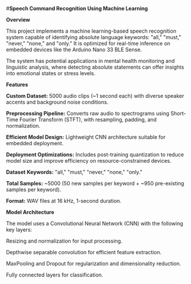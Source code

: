 #**Speech Command Recognition Using Machine Learning**

**Overview**

This project implements a machine learning-based speech recognition system capable of identifying absolute language keywords: "all," "must," "never," "none," and "only." It is optimized for real-time inference on embedded devices like the Arduino Nano 33 BLE Sense.

The system has potential applications in mental health monitoring and linguistic analysis, where detecting absolute statements can offer insights into emotional states or stress levels.

**Features**

**Custom Dataset:** 5000 audio clips (~1 second each) with diverse speaker accents and background noise conditions.

**Preprocessing Pipeline:** Converts raw audio to spectrograms using Short-Time Fourier Transform (STFT), with resampling, padding, and normalization.

**Efficient Model Design:** Lightweight CNN architecture suitable for embedded deployment.

**Deployment Optimizations:** Includes post-training quantization to reduce model size and improve efficiency on resource-constrained devices.

**Dataset**
**Keywords:** "all," "must," "never," "none," "only."

**Total Samples:** ~5000 (50 new samples per keyword + ~950 pre-existing samples per keyword).

**Format:** WAV files at 16 kHz, 1-second duration.

**Model Architecture**

The model uses a Convolutional Neural Network (CNN) with the following key layers:

Resizing and normalization for input processing.

Depthwise separable convolution for efficient feature extraction.

MaxPooling and Dropout for regularization and dimensionality reduction.

Fully connected layers for classification.
